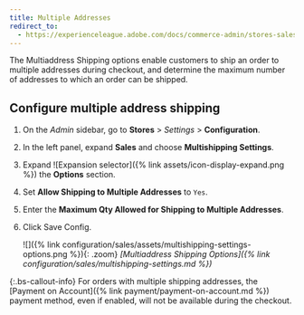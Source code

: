 ```yaml
---
title: Multiple Addresses
redirect_to:
  - https://experienceleague.adobe.com/docs/commerce-admin/stores-sales/delivery/shipping-settings.html#multiple-addresses
---
```


The Multiaddress Shipping options enable customers to ship an order to multiple addresses during checkout, and determine the maximum number of addresses to which an order can be shipped.

## Configure multiple address shipping

1. On the _Admin_ sidebar, go to **Stores** > _Settings_ > **Configuration**.

1. In the left panel, expand **Sales** and choose **Multishipping Settings**.

1. Expand ![Expansion selector]({% link assets/icon-display-expand.png %}) the **Options** section.

1. Set **Allow Shipping to Multiple Addresses** to `Yes`.

1. Enter the **Maximum Qty Allowed for Shipping to Multiple Addresses**.

1. Click <span class="btn">Save Config</span>.

   ![]({% link configuration/sales/assets/multishipping-settings-options.png %}){: .zoom}
   _[Multiaddress Shipping Options]({% link configuration/sales/multishipping-settings.md %})_

{:.bs-callout-info}
<span class="b2b-only"></span> For orders with multiple shipping addresses, the [Payment on Account]({% link payment/payment-on-account.md %}) payment method, even if enabled, will not be available during the checkout.
